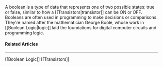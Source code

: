 A boolean is a type of data that represents one of two possible states: true or false, similar to how a [[Transistors|transistor]] can be ON or OFF. Booleans are often used in programming to make decisions or comparisons. They're named after the mathematician George Boole, whose work in [[Boolean Logic|logic]] laid the foundations for digital computer circuits and programming logic.

#### Related Articles
<hr>

[[Boolean Logic]]
[[Transistors]]
